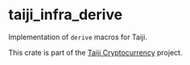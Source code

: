 # taiji_infra_derive

Implementation of `derive` macros for Taiji.

This crate is part of the [Taiji Cryptocurrency](https://taiji.com) project.
